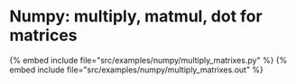 # Numpy: multiply, matmul, dot for matrices


{% embed include file="src/examples/numpy/multiply_matrixes.py" %}
{% embed include file="src/examples/numpy/multiply_matrixes.out" %}



